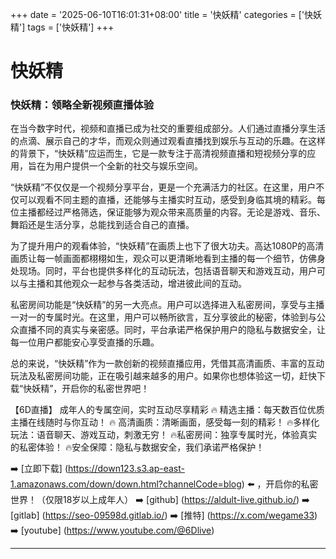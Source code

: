 +++
date = '2025-06-10T16:01:31+08:00'
title = '快妖精'
categories = ['快妖精']
tags = ['快妖精']
+++

# 快妖精

### 快妖精：领略全新视频直播体验

在当今数字时代，视频和直播已成为社交的重要组成部分。人们通过直播分享生活的点滴、展示自己的才华，而观众则通过观看直播找到娱乐与互动的乐趣。在这样的背景下，“快妖精”应运而生，它是一款专注于高清视频直播和短视频分享的应用，旨在为用户提供一个全新的社交与娱乐空间。

“快妖精”不仅仅是一个视频分享平台，更是一个充满活力的社区。在这里，用户不仅可以观看不同主题的直播，还能够与主播实时互动，感受到身临其境的精彩。每位主播都经过严格筛选，保证能够为观众带来高质量的内容。无论是游戏、音乐、舞蹈还是生活分享，总能找到适合自己的直播。

为了提升用户的观看体验，“快妖精”在画质上也下了很大功夫。高达1080P的高清画质让每一帧画面都栩栩如生，观众可以更清晰地看到主播的每一个细节，仿佛身处现场。同时，平台也提供多样化的互动玩法，包括语音聊天和游戏互动，用户可以与主播和其他观众一起参与各类活动，增进彼此间的互动。

私密房间功能是“快妖精”的另一大亮点。用户可以选择进入私密房间，享受与主播一对一的专属时光。在这里，用户可以畅所欲言，互分享彼此的秘密，体验到与公众直播不同的真实与亲密感。同时，平台承诺严格保护用户的隐私与数据安全，让每一位用户都能安心享受直播的乐趣。

总的来说，“快妖精”作为一款创新的视频直播应用，凭借其高清画质、丰富的互动玩法及私密房间功能，正在吸引越来越多的用户。如果你也想体验这一切，赶快下载“快妖精”，开启你的私密世界吧！

【6D直播】
成年人的专属空间，实时互动尽享精彩
🔥 精选主播：每天数百位优质主播在线随时与你互动！
🔥 高清画质：清晰画面，感受每一刻的精彩！
🔥多样化玩法：语音聊天、游戏互动，刺激无穷！
🔥私密房间：独享专属时光，体验真实的私密体验！
🔥安全保障：隐私与数据安全，我们承诺严格保护！

➡️ [立即下载] (https://down123.s3.ap-east-1.amazonaws.com/down/down.html?channelCode=blog) ⬅️ ，开启你的私密世界！（仅限18岁以上成年人）
➡️ [github] (https://aldult-live.github.io/)
➡️ [gitlab] (https://seo-09598d.gitlab.io/)
➡️ [推特] (https://x.com/wegame33)
➡️ [youtube] (https://www.youtube.com/@6Dlive)

---

